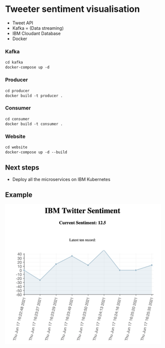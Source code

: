 # Tweeter sentiment visualisation

* Tweet API
* Kafka = (Data streaming)
* IBM Cloudant Database
* Docker

### Kafka
```
cd kafka 
docker-compose up -d
```

### Producer
```
cd producer
docker build -t producer .
```

### Consumer
```
cd consumer
docker build -t consumer .
```

### Website
```
cd website
docker-compose up -d --build
```

## Next steps
* Deploy all the microservices on IBM Kubernetes 

## Example 
<p align="center">
    <img src="./display.png" width="550px" />
</p>